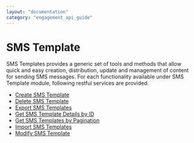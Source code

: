 ```yaml
---
layout: "documentation"
category: "engagement_api_guide"
---
```

                          


SMS Template
============

SMS Templates provides a generic set of tools and methods that allow quick and easy creation, distribution, update and management of content for sending SMS messages. For each functionality available under SMS Template module, following restful services are provided.

*   [Create SMS Template](Create_SMS_Template.html)
*   [Delete SMS Template](Delete_SMS_Template.html)
*   [Export SMS Templates](Export_SMS_Templates.html)
*   [Get SMS Template Details by ID](Get_SM_Templte_details.html)
*   [Get SMS Templates by Pagination](Get_SMS_Templates_By_Pagination.html)
*   [Import SMS Templates](Import_SMS_Templates.html)
*   [Modify SMS Template](Modify_SMS_Template.html)
